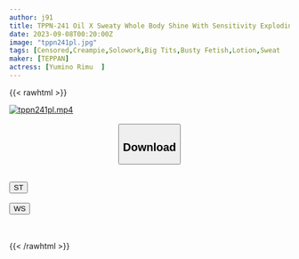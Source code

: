 ```yaml
---
author: j91
title: TPPN-241 Oil X Sweaty Whole Body Shine With Sensitivity Exploding Huge Breasts Body Writhing Gachinko Creampie SEX Powerful Boobs Shine Even More! Rimu Yumino
date: 2023-09-08T00:20:00Z
image: "tppn241pl.jpg"
tags: [Censored,Creampie,Solowork,Big Tits,Busty Fetish,Lotion,Sweat	 ]
maker: [TEPPAN]
actress: [Yumino Rimu  ]
---
```



{{< rawhtml >}}

<div class="video" data-videoid="16LA16GeR4Hemzz">
    <a href="javascript:;">
        <img src="https://my.j91.asia/posts/tppn241pl/tppn241pl.jpg" width="WIDTH" height="HEIGHT" alt="tppn241pl.mp4" loading="lazy">
    </a>
</div>

<script type="text/javascript" src="https://j91.asia/asset/on-demand-st.js"></script>

<br>
  <link rel="stylesheet" href="https://j91.asia/asset/bs5.css">
  
  <center>
  <button class="btn btn-primary" type="button" data-bs-toggle="collapse" data-bs-target=".multi-collapse" aria-expanded="false" aria-controls="multiCollapseExample1 multiCollapseExample2"><h2>Download</h2></button></center>
</p>
<div class="row">
  <div class="col">
    <div class="collapse multi-collapse" id="multiCollapseExample1">
      <div class="card card-body">
	      	      <br>
<div class="buttons">  
<a href="https://streamtape.to/v/16LA16GeR4Hemzz"><button class="btn-hover color-3"><i class="fa fa-download"></i> ST</button></a></div>
    </div>
  </div>
</div>
  <div class="col">
    <div class="collapse multi-collapse" id="multiCollapseExample2">
      <div class="card card-body">
	      <br>
<div class="buttons">
    <a href="https://wolfstream.tv/bijigghe7dj4"><button class="btn-hover color-9"><i class="fa fa-download"></i> WS</button></a></div>
<br><br>
      </div>
    </div>
  </div>
</div>

{{< /rawhtml >}}
